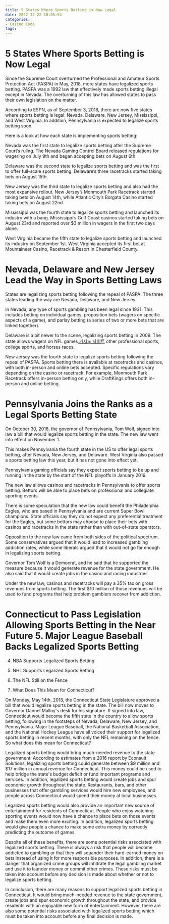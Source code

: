 ```yaml
---
title: 5 States Where Sports Betting is Now Legal 
date: 2022-12-22 10:05:54
categories:
- Casino Code
tags:
---
```



#  5 States Where Sports Betting is Now Legal 

Since the Supreme Court overturned the Professional and Amateur Sports Protection Act (PASPA) in May, 2018, more states have legalized sports betting. PASPA was a 1992 law that effectively made sports betting illegal except in Nevada. The overturning of this law has allowed states to pass their own legislation on the matter.

According to ESPN, as of September 3, 2018, there are now five states where sports betting is legal: Nevada, Delaware, New Jersey, Mississippi, and West Virginia. In addition, Pennsylvania is expected to legalize sports betting soon.

Here is a look at how each state is implementing sports betting: 

Nevada was the first state to legalize sports betting after the Supreme Court’s ruling. The Nevada Gaming Control Board released regulations for wagering on July 9th and began accepting bets on August 6th. 

Delaware was the second state to legalize sports betting and was the first to offer full-scale sports betting. Delaware’s three racetracks started taking bets on August 15th. 

New Jersey was the third state to legalize sports betting and also had the most expansive rollout. New Jersey’s Monmouth Park Racetrack started taking bets on August 14th, while Atlantic City’s Borgata Casino started taking bets on August 22nd. 

Mississippi was the fourth state to legalize sports betting and launched its industry with a bang. Mississippi’s Gulf Coast casinos started taking bets on August 23rd and reported over $3 million in wagers in the first two days alone. 

West Virginia became the fifth state to legalize sports betting and launched its industry on September 1st. West Virginia accepted its first bet at Mountaineer Casino, Racetrack & Resort in Chesterfield County.

#  Nevada, Delaware and New Jersey Lead the Way in Sports Betting Laws 

States are legalizing sports betting following the repeal of PASPA. The three states leading the way are Nevada, Delaware, and New Jersey. 

In Nevada, any type of sports gambling has been legal since 1931. This includes betting on individual games, proposition bets (wagers on specific aspects of a game), and parlay betting (a series of two or more bets that are linked together). 

Delaware is a bit newer to the scene, legalizing sports betting in 2009. The state allows wagers on NFL games,[카지노 사이트](https://choegocasino.com/) other professional sports, college sports, and horses races. 

New Jersey was the fourth state to legalize sports betting following the repeal of PASPA. Sports betting there is available at racetracks and casinos, with both in-person and online bets accepted. Specific regulations vary depending on the casino or racetrack. For example, Monmouth Park Racetrack offers in-person betting only, while DraftKings offers both in-person and online betting.

#  Pennsylvania Joins the Ranks as a Legal Sports Betting State 

On October 30, 2018, the governor of Pennsylvania, Tom Wolf, signed into law a bill that would legalize sports betting in the state. The new law went into effect on November 1.

This makes Pennsylvania the fourth state in the US to offer legal sports betting, after Nevada, New Jersey, and Delaware. West Virginia also passed a sports betting law this year, but it has not gone into effect yet.

Pennsylvania gaming officials say they expect sports betting to be up and running in the state by the start of the NFL playoffs in January 2019.

The new law allows casinos and racetracks in Pennsylvania to offer sports betting. Bettors will be able to place bets on professional and collegiate sporting events.

There is some speculation that the new law could benefit the Philadelphia Eagles, who are based in Pennsylvania and are current Super Bowl champions. State officials say they do not expect any preferential treatment for the Eagles, but some bettors may choose to place their bets with casinos and racetracks in the state rather than with out-of-state operators.

Opposition to the new law came from both sides of the political spectrum. Some conservatives argued that it would lead to increased gambling addiction rates, while some liberals argued that it would not go far enough in legalizing sports betting.

Governor Tom Wolf is a Democrat, and he said that he supported the measure because it would generate revenue for the state government. He also said that it would create jobs in the casino and racing industries.

Under the new law, casinos and racetracks will pay a 35% tax on gross revenues from sports betting. The first $10 million of those revenues will be used to fund programs that help problem gamblers recover from addiction.

#  Connecticut to Pass Legislation Allowing Sports Betting in the Near Future  5. Major League Baseball Backs Legalized Sports Betting

4. NBA Supports Legalized Sports Betting

3. NHL Supports Legalized Sports Betting 

2. The NFL Still on the Fence 

1. What Does This Mean for Connecticut? 


On Monday, May 14th, 2018, the Connecticut State Legislature approved a bill that would legalize sports betting in the state. The bill now moves to Governor Dannel Malloy's desk for his signature. If signed into law, Connecticut would become the fifth state in the country to allow sports betting, following in the footsteps of Nevada, Delaware, New Jersey, and Pennsylvania. Major League Baseball, the National Basketball Association, and the National Hockey League have all voiced their support for legalized sports betting in recent months, with only the NFL remaining on the fence. So what does this mean for Connecticut?

Legalized sports betting would bring much-needed revenue to the state government. According to estimates from a 2016 report by Econsult Solutions, legalizing sports betting could generate between $9 million and $17 million in annual revenue for Connecticut. This money could be used to help bridge the state's budget deficit or fund important programs and services. In addition, legalized sports betting would create jobs and spur economic growth throughout the state. Restaurants, bars, and other businesses that offer gambling services would hire new employees, and people across Connecticut would spend their money at local businesses.

Legalized sports betting would also provide an important new source of entertainment for residents of Connecticut. People who enjoy watching sporting events would now have a chance to place bets on those events and make them even more exciting. In addition, legalized sports betting would give people a chance to make some extra money by correctly predicting the outcome of games.

Despite all of these benefits, there are some potential risks associated with legalized sports betting. There is always a risk that people will become addicted to gambling or that they will squander their hard-earned money on bets instead of using it for more responsible purposes. In addition, there is a danger that organized crime groups will infiltrate the legal gambling market and use it to launder money or commit other crimes. These risks must be taken into account before any decision is made about whether or not to legalize sports betting.

In conclusion, there are many reasons to support legalized sports betting in Connecticut. It would bring much-needed revenue to the state government, create jobs and spur economic growth throughout the state, and provide residents with an enjoyable new form of entertainment. However, there are also some potential risks associated with legalized sports betting which must be taken into account before any final decision is made.